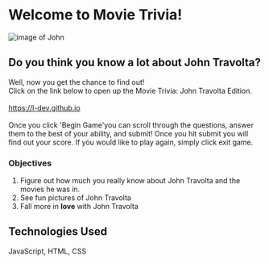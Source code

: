 # Welcome to Movie Trivia! 

![image of John](https://media2.giphy.com/media/304rPSBEvvkuQ/source.gif)


## Do you think you know a lot about John Travolta? 
Well, now you get the chance to find out! <br>
Click on the link below to open up the Movie Trivia: John Travolta Edition. <br>
<br> https://l-dev.github.io <br>
<br>
Once you click 'Begin Game'you can scroll through the questions, answer them to the best of your ability, and submit! 
Once you hit submit you will find out your score. 
If you would like to play again, simply click exit game. 

### Objectives
1. Figure out how much you really know about John Travolta and the movies he was in.
2. See fun pictures of John Travolta
3. Fall more in **love** with John Travolta

## Technologies Used
JavaScript, HTML, CSS
